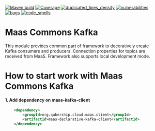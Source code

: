 [![Maven build](https://github.com/Netcracker/qubership-maas-declarative-client-commons/actions/workflows/maven-build.yaml/badge.svg)](https://github.com/Netcracker/qubership-maas-declarative-client-commons/actions/workflows/maven-build.yaml)
[![Coverage](https://sonarcloud.io/api/project_badges/measure?metric=coverage&project=Netcracker_qubership-maas-declarative-client-commons)](https://sonarcloud.io/summary/overall?id=Netcracker_qubership-maas-declarative-client-commons)
[![duplicated_lines_density](https://sonarcloud.io/api/project_badges/measure?metric=duplicated_lines_density&project=Netcracker_qubership-maas-declarative-client-commons)](https://sonarcloud.io/summary/overall?id=Netcracker_qubership-maas-declarative-client-commons)
[![vulnerabilities](https://sonarcloud.io/api/project_badges/measure?metric=vulnerabilities&project=Netcracker_qubership-maas-declarative-client-commons)](https://sonarcloud.io/summary/overall?id=Netcracker_qubership-maas-declarative-client-commons)
[![bugs](https://sonarcloud.io/api/project_badges/measure?metric=bugs&project=Netcracker_qubership-maas-declarative-client-commons)](https://sonarcloud.io/summary/overall?id=Netcracker_qubership-maas-declarative-client-commons)
[![code_smells](https://sonarcloud.io/api/project_badges/measure?metric=code_smells&project=Netcracker_qubership-maas-declarative-client-commons)](https://sonarcloud.io/summary/overall?id=Netcracker_qubership-maas-declarative-client-commons)

# Maas Commons Kafka
This module provides common part of framework to decoratively create Kafka consumers 
and producers. Connection properties for topics are received from MaaS. Framework also 
supports local development mode. 

# How to start work with Maas Commons Kafka

#### 1. Add dependency on maas-kafka-client

```xml
    <dependency>
        <groupId>org.qubership.cloud.maas.client</groupId>
        <artifactId>maas-declarative-kafka-client</artifactId>
    </dependency>
```
